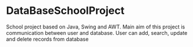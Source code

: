 # DataBaseSchoolProject

School project based on Java, Swing and AWT. Main aim of this project is communication between user and database. User can add, search, update
and delete records from database 
